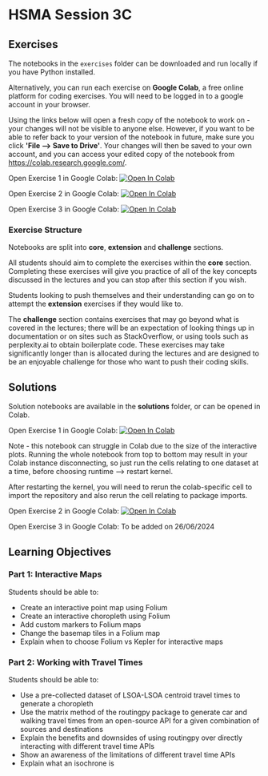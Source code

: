 # HSMA Session 3C

## Exercises

The notebooks in the `exercises` folder can be downloaded and run locally if you have Python installed.

Alternatively, you can run each exercise on **Google Colab**, a free online platform for coding exercises. You will need to be logged in to a google account in your browser. 

Using the links below will open a fresh copy of the notebook to work on - your changes will not be visible to anyone else. However, if you want to be able to refer back to your version of the notebook in future, make sure you click **'File --> Save to Drive'**. 
Your changes will then be saved to your own account, and you can access your edited copy of the notebook from https://colab.research.google.com/.

Open Exercise 1 in Google Colab: <a target="_blank" href="https://colab.research.google.com/github/hsma-programme/h6_3c_interactive_plots_travel/blob/main/h6_3c_interactive_plots_travel/exercises_colab/HSMA 3C Exercise 1 - Interactive Plots.ipynb">
  <img src="https://colab.research.google.com/assets/colab-badge.svg" alt="Open In Colab"/>
</a>

Open Exercise 2 in Google Colab: <a target="_blank" href="https://colab.research.google.com/github/hsma-programme/h6_3c_interactive_plots_travel/blob/main/h6_3c_interactive_plots_travel/exercises_colab/HSMA 3C Exercise 2 - Using Precalculated Travel Time Matrices.ipynb">
  <img src="https://colab.research.google.com/assets/colab-badge.svg" alt="Open In Colab"/>
</a>

Open Exercise 3 in Google Colab: <a target="_blank" href="https://colab.research.google.com/github/hsma-programme/h6_3c_interactive_plots_travel/blob/main/h6_3c_interactive_plots_travel/exercises_colab/HSMA 3C Exercise 3 - Getting Travel Matrices with routingpy.ipynb">
  <img src="https://colab.research.google.com/assets/colab-badge.svg" alt="Open In Colab"/>
</a>


### Exercise Structure

Notebooks are split into **core**, **extension** and **challenge** sections. 

All students should aim to complete the exercises within the **core** section. Completing these exercises will give you practice of all of the key concepts discussed in the lectures and you can stop after this section if you wish. 

Students looking to push themselves and their understanding can go on to attempt the **extension** exercises if they would like to.

The **challenge** section contains exercises that may go beyond what is covered in the lectures; there will be an expectation of looking things up in documentation or on sites such as StackOverflow, or using tools such as perplexity.ai to obtain boilerplate code. These exercises may take significantly longer than is allocated during the lectures and are designed to be an enjoyable challenge for those who want to push their coding skills.

## Solutions

Solution notebooks are available in the **solutions** folder, or can be opened in Colab. 

Open Exercise 1 in Google Colab: <a target="_blank" href="https://colab.research.google.com/github/hsma-programme/h6_3c_interactive_plots_travel/blob/main/h6_3c_interactive_plots_travel/solutions/HSMA 3C Exercise 1 - Interactive Plots.ipynb">
  <img src="https://colab.research.google.com/assets/colab-badge.svg" alt="Open In Colab"/>
</a>

Note - this notebook can struggle in Colab due to the size of the interactive plots. Running the whole notebook from top to bottom may result in your Colab instance disconnecting, so just run the cells relating to one dataset at a time, before choosing runtime --> restart kernel. 

After restarting the kernel, you will need to rerun the colab-specific cell to import the repository and also rerun the cell relating to package imports. 


Open Exercise 2 in Google Colab: <a target="_blank" href="https://colab.research.google.com/github/hsma-programme/h6_3c_interactive_plots_travel/blob/main/h6_3c_interactive_plots_travel/solutions/HSMA 3C Exercise 2 - Using Precalculated Travel Time Matrices.ipynb">
  <img src="https://colab.research.google.com/assets/colab-badge.svg" alt="Open In Colab"/>
</a>

Open Exercise 3 in Google Colab: To be added on 26/06/2024

## Learning Objectives

### Part 1: Interactive Maps

Students should be able to:

- Create an interactive point map using Folium
- Create an interactive choropleth using Folium
- Add custom markers to Folium maps
- Change the basemap tiles in a Folium map
- Explain when to choose Folium vs Kepler for interactive maps

### Part 2: Working with Travel Times

Students should be able to:

- Use a pre-collected dataset of LSOA-LSOA centroid travel times to generate a choropleth
- Use the matrix method of the routingpy package to generate car and walking travel times from an open-source API for a given combination of sources and destinations
- Explain the benefits and downsides of using routingpy over directly interacting with different travel time APIs
- Show an awareness of the limitations of different travel time APIs
- Explain what an isochrone is
